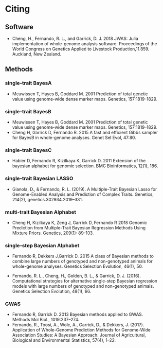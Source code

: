 # Citing

## Software

* Cheng, H., Fernando, R. L., and Garrick, D. J. 2018 JWAS: Julia implementation of whole-genome analysis software. Proceedings of the World Congress on Genetics Applied to Livestock Production,11.859. Auckland, New Zealand.

## Methods

### single-trait BayesA
* Meuwissen T, Hayes B, Goddard M. 2001 Prediction of total genetic value using genome-wide dense marker maps. Genetics, 157:1819–1829.

### single-trait BayesB
* Meuwissen T, Hayes B, Goddard M. 2001 Prediction of total genetic value using genome-wide dense marker maps. Genetics, 157:1819–1829.
* Cheng H, Garrick D, Fernando R. 2015 A fast and efficient Gibbs sampler for BayesB in whole-genome analyses. Genet Sel Evol, 47:80.

### single-trait BayesC
* Habier D, Fernando R, Kizilkaya K, Garrick D. 2011 Extension of the bayesian alphabet for genomic selection. BMC Bioinformatics, 12(1), 186.

### single-trait Bayesian LASSO
* Gianola, D., & Fernando, R. L. (2019). A Multiple-Trait Bayesian Lasso for Genome-Enabled Analysis and Prediction of Complex Traits. Genetics, 214(2), genetics.302934.2019–331.

### multi-trait Bayesian Alphabet
* Cheng H, Kizilkaya K, Zeng J, Garrick D, Fernando R 2018 Genomic Prediction from Multiple-Trait Bayesian Regression Methods Using Mixture Priors. Genetics, 209(1): 89-103.

### single-step Bayesian Alphabet
* Fernando R, Dekkers J,Garrick D. 2015 A class of Bayesian methods to combine large numbers of genotyped and non-genotyped animals for whole-genome analyses. Genetics Selection Evolution, 46(1), 50.

* Fernando, R. L., Cheng, H., Golden, B. L., & Garrick, D. J. (2016). Computational strategies for alternative single-step Bayesian regression models with large numbers of genotyped and non-genotyped animals. Genetics Selection Evolution, 48(1), 96.

### GWAS
* Fernando R, Garrick D. 2013 Bayesian methods applied to GWAS. Methods Mol Biol., 1019:237–274.
* Fernando, R., Toosi, A., Wolc, A., Garrick, D., & Dekkers, J. (2017). Application of Whole-Genome Prediction Methods for Genome-Wide Association Studies: A Bayesian Approach. Journal of Agricultural, Biological and Environmental Statistics, 57(4), 1–22.
